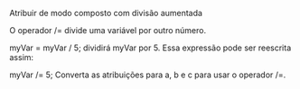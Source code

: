 Atribuir de modo composto com divisão aumentada

O operador /= divide uma variável por outro número.

myVar = myVar / 5;
dividirá myVar por 5. Essa expressão pode ser reescrita assim:

myVar /= 5;
Converta as atribuições para a, b e c para usar o operador /=.